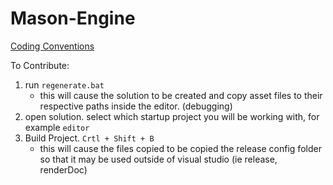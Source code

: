 # Mason-Engine
[Coding Conventions](Documentation/CONVENTIONS.md)

To Contribute: 
1. run `regenerate.bat` 
    - this will cause the solution to be created and copy asset files to their respective paths inside the editor. (debugging)
2. open solution. select which startup project you will be working with, for example `editor` 
3. Build Project. `Crtl + Shift + B`
    - this will cause the files copied to be copied the release config folder so that it may be used outside of visual studio (ie release, renderDoc)